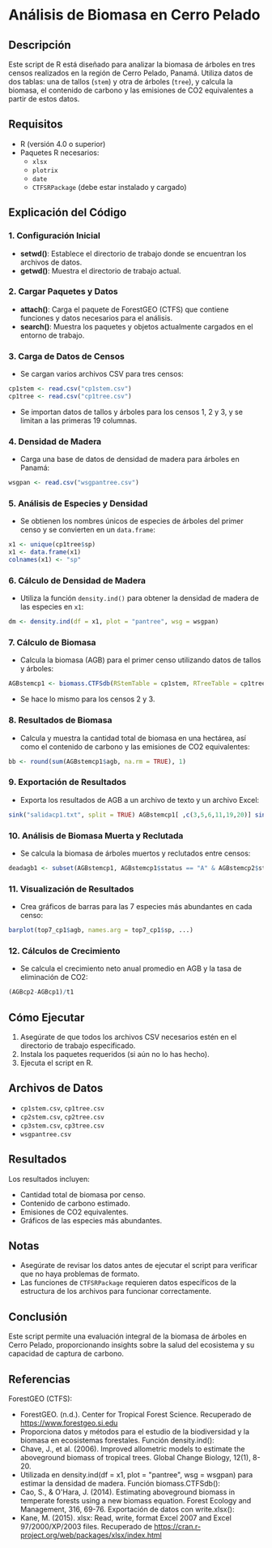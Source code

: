 # Análisis de Biomasa en Cerro Pelado

## Descripción
Este script de R está diseñado para analizar la biomasa de árboles en tres censos realizados en la región de Cerro Pelado, Panamá. Utiliza datos de dos tablas: una de tallos (`stem`) y otra de árboles (`tree`), y calcula la biomasa, el contenido de carbono y las emisiones de CO2 equivalentes a partir de estos datos.

## Requisitos
- R (versión 4.0 o superior)
- Paquetes R necesarios:
  - `xlsx`
  - `plotrix`
  - `date`
  - `CTFSRPackage` (debe estar instalado y cargado)

## Explicación del Código

### 1. Configuración Inicial
- **setwd()**: Establece el directorio de trabajo donde se encuentran los archivos de datos.
- **getwd()**: Muestra el directorio de trabajo actual.

### 2. Cargar Paquetes y Datos
- **attach()**: Carga el paquete de ForestGEO (CTFS) que contiene funciones y datos necesarios para el análisis.
- **search()**: Muestra los paquetes y objetos actualmente cargados en el entorno de trabajo.

### 3. Carga de Datos de Censos
- Se cargan varios archivos CSV para tres censos:
```r
cp1stem <- read.csv("cp1stem.csv")
cp1tree <- read.csv("cp1tree.csv")
```
- Se importan datos de tallos y árboles para los censos 1, 2 y 3, y se limitan a las primeras 19 columnas.

### 4. Densidad de Madera
- Carga una base de datos de densidad de madera para árboles en Panamá:
```r
wsgpan <- read.csv("wsgpantree.csv")
```

### 5. Análisis de Especies y Densidad
- Se obtienen los nombres únicos de especies de árboles del primer censo y se convierten en un `data.frame`:
```r
x1 <- unique(cp1tree$sp)
x1 <- data.frame(x1)
colnames(x1) <- "sp"
```

### 6. Cálculo de Densidad de Madera
- Utiliza la función `density.ind()` para obtener la densidad de madera de las especies en `x1`:
```r
dm <- density.ind(df = x1, plot = "pantree", wsg = wsgpan)
```

### 7. Cálculo de Biomasa
- Calcula la biomasa (AGB) para el primer censo utilizando datos de tallos y árboles:
```r
AGBstemcp1 <- biomass.CTFSdb(RStemTable = cp1stem, RTreeTable = cp1tree, whichtable="stem", plot = "pantree", dbhunit = "mm", wsgdata = wsgpan, forest="moist")
```
- Se hace lo mismo para los censos 2 y 3.

### 8. Resultados de Biomasa
- Calcula y muestra la cantidad total de biomasa en una hectárea, así como el contenido de carbono y las emisiones de CO2 equivalentes:
```r
bb <- round(sum(AGBstemcp1$agb, na.rm = TRUE), 1)
```

### 9. Exportación de Resultados
- Exporta los resultados de AGB a un archivo de texto y un archivo Excel:
```r
sink("salidacp1.txt", split = TRUE) AGBstemcp1[ ,c(3,5,6,11,19,20)] sink() write.xlsx(AGBstemcp1, "resagb.xlsx")
```

### 10. Análisis de Biomasa Muerta y Reclutada
- Se calcula la biomasa de árboles muertos y reclutados entre censos:
```r
deadagb1 <- subset(AGBstemcp1, AGBstemcp1$status == "A" & AGBstemcp2$status == "D")
```

### 11. Visualización de Resultados
- Crea gráficos de barras para las 7 especies más abundantes en cada censo:
```r
barplot(top7_cp1$agb, names.arg = top7_cp1$sp, ...)
```

### 12. Cálculos de Crecimiento
- Se calcula el crecimiento neto anual promedio en AGB y la tasa de eliminación de CO2:
```r
(AGBcp2-AGBcp1)/t1
```

## Cómo Ejecutar
1. Asegúrate de que todos los archivos CSV necesarios estén en el directorio de trabajo especificado.
2. Instala los paquetes requeridos (si aún no lo has hecho).
3. Ejecuta el script en R.

## Archivos de Datos
- `cp1stem.csv`, `cp1tree.csv`
- `cp2stem.csv`, `cp2tree.csv`
- `cp3stem.csv`, `cp3tree.csv`
- `wsgpantree.csv`

## Resultados
Los resultados incluyen:
- Cantidad total de biomasa por censo.
- Contenido de carbono estimado.
- Emisiones de CO2 equivalentes.
- Gráficos de las especies más abundantes.

## Notas
- Asegúrate de revisar los datos antes de ejecutar el script para verificar que no haya problemas de formato.
- Las funciones de `CTFSRPackage` requieren datos específicos de la estructura de los archivos para funcionar correctamente.

## Conclusión
Este script permite una evaluación integral de la biomasa de árboles en Cerro Pelado, proporcionando insights sobre la salud del ecosistema y su capacidad de captura de carbono.

## Referencias
ForestGEO (CTFS):
- ForestGEO. (n.d.). Center for Tropical Forest Science. Recuperado de https://www.forestgeo.si.edu
- Proporciona datos y métodos para el estudio de la biodiversidad y la biomasa en ecosistemas forestales.
Función density.ind():
- Chave, J., et al. (2006). Improved allometric models to estimate the aboveground biomass of tropical trees. Global Change Biology, 12(1), 8-20.
- Utilizada en density.ind(df = x1, plot = "pantree", wsg = wsgpan) para estimar la densidad de madera.
Función biomass.CTFSdb():
- Cao, S., & O'Hara, J. (2014). Estimating aboveground biomass in temperate forests using a new biomass equation. Forest Ecology and Management, 316, 69-76.
Exportación de datos con write.xlsx():
- Kane, M. (2015). xlsx: Read, write, format Excel 2007 and Excel 97/2000/XP/2003 files. Recuperado de https://cran.r-project.org/web/packages/xlsx/index.html

